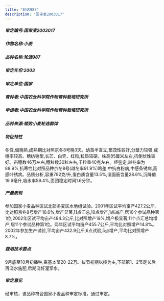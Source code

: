 ```yaml
---
title: "轮选987"
description: "国审麦2003017"
---
```

##### 审定编号:国审麦2003017

##### 作物名称:小麦

##### 品种名称:轮选987

##### 审定年份:2003

##### 审定单位:国家

##### 育种者:中国农业科学院作物育种栽培研究所

##### 申请者:中国农业科学院作物育种栽培研究所

##### 品种来源:矮败小麦轮选群体

##### 特征特性
冬性,偏晚熟,成熟期比对照京冬8号晚3天。幼苗半直立,繁茂性较好,分蘖力较强,成穗率较高。穗纺锤型,长芒、白壳、红粒,粒质较硬。株高85厘米左右,抗倒伏性较好。亩穗数46万左右,穗粒数30粒左右,千粒重40克左右。经鉴定,越冬率为88.9%,抗寒性比对照品种京冬8号(越冬率91.9%)略差;中抗白粉病,中感条锈病,高感叶锈病。品质分析,容重792克/升,蛋白质含量13.5%,湿面筋含量28.6%,沉降值19.6毫升,吸水率59.4%,面团稳定时间1.6分钟。

##### 产量表现
参加国家小麦品种区试北部冬麦区水地组试验。2001年区试平均亩产427.2公斤,比对照京冬8号增产10.6%,增产显著,11点汇总,10点增产,1点减产,居10个参试品种第1位;2002年区试平均亩产484.3公斤,比对照增产19%,增产极显著,11个点汇总均增产,居11个参试品种第1位。两年区试平均亩产455.7公斤,平均比对照增产14.8%。2002年参加生产试验,平均亩产432.9公斤,6点试验,5点增产,平均比对照增产8.7%。

##### 栽培技术要点
9月底至10月初播种,亩基本苗20-22万。拔节初期以控为主,下部第1、2节定长后再浇水施肥,后期浇好灌浆水。

##### 审定意见
经审核，该品种符合国家小麦品种审定标准，通过审定。
